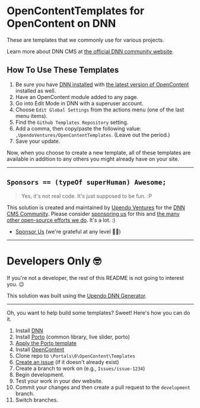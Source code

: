 # OpenContentTemplates for OpenContent on DNN

These are templates that we commonly use for various projects.

Learn more about DNN CMS at [the official DNN community website](https://dncommunity.org).

## How To Use These Templates

1. Be sure you have [DNN installed](https://dnncommunity.org/How-To/Download-and-Install) with [the latest version of OpenContent](https://opencontent.readme.io/) installed as well.
2. Have an OpenContent module added to any page.
3. Go into Edit Mode in DNN with a superuser account.  
4. Choose `Edit Global Settings` from the actions menu (one of the last menu items).
5. Find the `Github Templates Repository` setting.
6. Add a comma, then copy/paste the following value:  `,UpendoVentures/OpenContentTemplates`.  (Leave out the period.)
7. Save your update.

Now, when you choose to create a new template, all of these templates are available in addition to any others you might already have on your site.  

<hr />  

## `Sponsors == (typeOf superHuman) Awesome;`  

> Yes, it's not real code. It's just supposed to be fun. :P

This solution is created and maintained by [Upendo Ventures](https://upendoventures.com/What/CMS/DNN) for the [DNN CMS Community](https://dnncommunity.org). Please consider [sponsoring us](https://github.com/sponsors/UpendoVentures) for this and [the many other open-source efforts we do](https://upendoventures.com/What/CMS/DNN/Extensions).  It's a lot.  :)  

- [Sponsor Us](https://github.com/sponsors/UpendoVentures) (we're grateful at any level 🙏🏽)  

<hr />  

# Developers Only 🤓  

If you're not a developer, the rest of this README is not going to interest you. 😉  


This solution was built using the [Upendo DNN Generator](https://github.com/UpendoVentures/generator-upendodnn#readme).  

<hr />

Oh, you want to help build some templates? Sweet!  Here's how you can do it.

1. Install [DNN](https://www.nvquicksite.com/)
2. Install [Porto](https://www.mandeeps.com/support/knowledgebase/install-activate-a-theme-in-dnn-9x) (common library, live slider, porto)
3. [Apply the Porto template](https://www.mandeeps.com/support/knowledgebase/import-a-portal-template-in-dnn-91)
4. Install [OpenContent](https://github.com/sachatrauwaen/OpenContent/releases/latest)
5. Clone repo to `\Portals\0\OpenContent\Templates`
6. [Create an issue](https://github.com/UpendoVentures/OpenContentTemplates/issues) (if it doesn't already exist)
7. Create a branch to work on (e.g., `Issues/issue-1234`)
8. Begin development.
9. Test your work in your dev website.
10. Commit your changes and then create a pull request to the `development` branch.
11. Switch branches.
